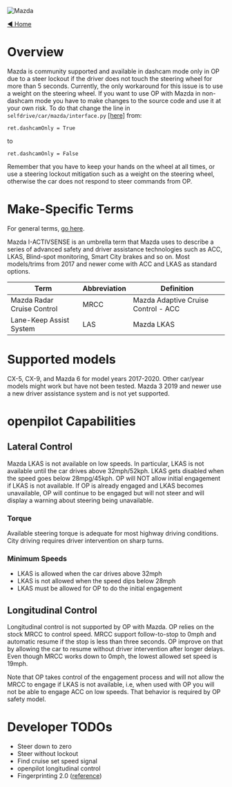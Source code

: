 ![Mazda](https://user-images.githubusercontent.com/37757984/82703104-287b1000-9c28-11ea-989e-6d9e691dd60f.png)

[◄ Home](https://github.com/commaai/openpilot/wiki)

# Overview

Mazda is community supported and available in dashcam mode only in OP due to a steer lockout if the driver does not touch the steering wheel for more than 5 seconds. Currently, the only workaround for this issue is to use a weight on the steering wheel. If you want to use OP with Mazda in non-dashcam mode you have to make changes to the source code and use it at your own risk. To do that change the line in `selfdrive/car/mazda/interface.py` [[here]](https://github.com/commaai/openpilot/blob/master/selfdrive/car/mazda/interface.py#L24)
from:
```
ret.dashcamOnly = True
```
to 
```
ret.dashcamOnly = False
```

Remember that you have to keep your hands on the wheel at all times, or use a steering lockout mitigation such as a weight on the steering wheel, otherwise the car does not respond to steer commands from OP.

# Make-Specific Terms

For general terms, [go here](https://github.com/commaai/openpilot/wiki/General-Terms).

Mazda I-ACTIVSENSE is an umbrella term that Mazda uses to describe a series of advanced safety and driver assistance technologies such as ACC, LKAS, Blind-spot monitoring, Smart City brakes and so on. Most models/trims from 2017 and newer come with ACC and LKAS as standard options. 

Term | Abbreviation | Definition
--- | --- | ---
Mazda Radar Cruise Control  | MRCC | Mazda Adaptive Cruise Control - ACC
Lane-Keep Assist System | LAS | Mazda LKAS

# Supported models
CX-5, CX-9, and Mazda 6 for model years 2017-2020. Other car/year models might work but have not been tested.  Mazda 3 2019 and newer use a new driver assistance system and is not yet supported. 

# openpilot Capabilities

## Lateral Control

Mazda LKAS is not available on low speeds. In particular, LKAS is not available until the car drives above 32mph/52kph. LKAS gets disabled when the speed goes below 28mpg/45kph. OP will NOT allow initial engagement if LKAS is not available. If OP is already engaged and LKAS becomes unavailable, OP will continue to be engaged but will not steer and will display a warning about steering being unavailable. 

### Torque
Available steering torque is adequate for most highway driving conditions. City driving requires driver intervention on sharp turns. 

### Minimum Speeds

* LKAS is allowed when the car drives above 32mph
* LKAS is not allowed when the speed dips below 28mph
* LKAS must be allowed for OP to do the initial engagement

## Longitudinal Control

Longitudinal control is not supported by OP with Mazda. OP relies on the stock MRCC to control speed. MRCC support follow-to-stop to 0mph and automatic resume if the stop is less than three seconds. OP improve on that by allowing the car to resume without driver intervention after longer delays. Even though MRCC works down to 0mph, the lowest allowed set speed is 19mph. 

Note that OP takes control of the engagement process and will not allow the MRCC to engage if LKAS is not available, i.e, when used with OP you will not be able to engage ACC on low speeds. That behavior is required by OP safety model.

# Developer TODOs 
* Steer down to zero
* Steer without lockout
* Find cruise set speed signal
* openpilot longitudinal control
* Fingerprinting 2.0 ([reference](https://github.com/commaai/openpilot/pull/1540))